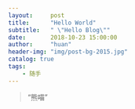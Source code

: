 ```yaml
---
layout:     post
title:      "Hello World"
subtitle:   " \"Hello Blog\""
date:       2018-10-23 15:00:00
author:     "huan"
header-img: "img/post-bg-2015.jpg"
catalog: true
tags:
    - 随手
---
```


> “熊喵”



